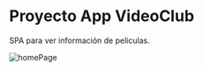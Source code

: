 # Proyecto App VideoClub
SPA para ver información de peliculas.

![homePage](https://user-images.githubusercontent.com/44214019/109046749-63d5ce00-76d5-11eb-9f75-2b0387f21f8d.png)
